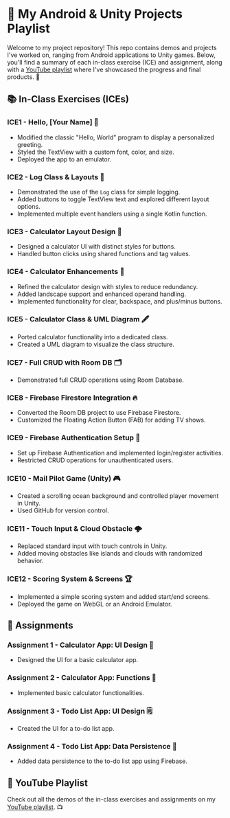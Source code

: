 # 🚀 My Android & Unity Projects Playlist

Welcome to my project repository! This repo contains demos and projects I've worked on, ranging from Android applications to Unity games. Below, you'll find a summary of each in-class exercise (ICE) and assignment, along with a [YouTube playlist](https://www.youtube.com/playlist?list=PLjhryLKW--CJdjBxo1msiP696MsvgXHnT) where I've showcased the progress and final products. 🎥

## 📚 In-Class Exercises (ICEs)

### ICE1 - Hello, [Your Name] 🌟
- Modified the classic "Hello, World" program to display a personalized greeting.
- Styled the TextView with a custom font, color, and size.
- Deployed the app to an emulator.

### ICE2 - Log Class & Layouts 📝
- Demonstrated the use of the `Log` class for simple logging.
- Added buttons to toggle TextView text and explored different layout options.
- Implemented multiple event handlers using a single Kotlin function.

### ICE3 - Calculator Layout Design 🔢
- Designed a calculator UI with distinct styles for buttons.
- Handled button clicks using shared functions and tag values.

### ICE4 - Calculator Enhancements 🔄
- Refined the calculator design with styles to reduce redundancy.
- Added landscape support and enhanced operand handling.
- Implemented functionality for clear, backspace, and plus/minus buttons.

### ICE5 - Calculator Class & UML Diagram 🖋️
- Ported calculator functionality into a dedicated class.
- Created a UML diagram to visualize the class structure.

### ICE7 - Full CRUD with Room DB 🗂️
- Demonstrated full CRUD operations using Room Database.

### ICE8 - Firebase Firestore Integration 🔥
- Converted the Room DB project to use Firebase Firestore.
- Customized the Floating Action Button (FAB) for adding TV shows.

### ICE9 - Firebase Authentication Setup 🔐
- Set up Firebase Authentication and implemented login/register activities.
- Restricted CRUD operations for unauthenticated users.

### ICE10 - Mail Pilot Game (Unity) 🎮
- Created a scrolling ocean background and controlled player movement in Unity.
- Used GitHub for version control.

### ICE11 - Touch Input & Cloud Obstacle 🌩️
- Replaced standard input with touch controls in Unity.
- Added moving obstacles like islands and clouds with randomized behavior.

### ICE12 - Scoring System & Screens 🏆
- Implemented a simple scoring system and added start/end screens.
- Deployed the game on WebGL or an Android Emulator.

## 📝 Assignments

### Assignment 1 - Calculator App: UI Design 🎨
- Designed the UI for a basic calculator app.

### Assignment 2 - Calculator App: Functions 🔢
- Implemented basic calculator functionalities.

### Assignment 3 - Todo List App: UI Design 🗒️
- Created the UI for a to-do list app.

### Assignment 4 - Todo List App: Data Persistence 💾
- Added data persistence to the to-do list app using Firebase.

## 🎥 YouTube Playlist

Check out all the demos of the in-class exercises and assignments on my [YouTube playlist](https://www.youtube.com/playlist?list=PLjhryLKW--CJdjBxo1msiP696MsvgXHnT). 📺
